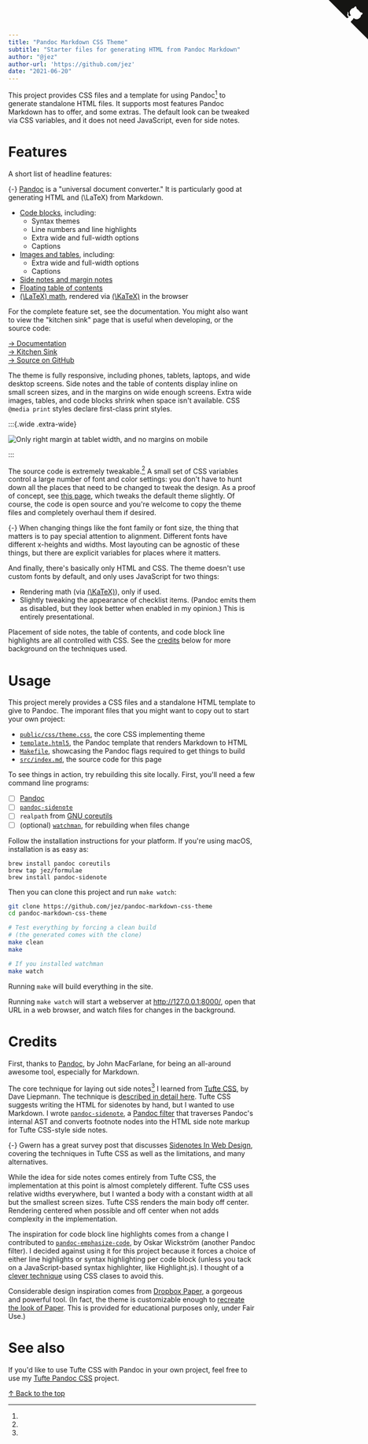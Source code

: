 ```yaml
---
title: "Pandoc Markdown CSS Theme"
subtitle: "Starter files for generating HTML from Pandoc Markdown"
author: "@jez"
author-url: 'https://github.com/jez'
date: "2021-06-20"
---
```


This project provides CSS files and a template for using Pandoc[^pandoc] to
generate standalone HTML files. It supports most features Pandoc Markdown has to
offer, and some extras. The default look can be tweaked via CSS variables, and
it does not need JavaScript, even for side notes.

# Features

A short list of headline features:

[^pandoc]:
  {-} [Pandoc] is a "universal document converter." It is particularly good at
  generating HTML and \(\LaTeX\) from Markdown.

- [Code blocks](features/#code-blocks), including:
  - Syntax themes
  - Line numbers and line highlights
  - Extra wide and full-width options
  - Captions
- [Images and tables](features/#images-tables-and-captioned-code-blocks),
  including:
  - Extra wide and full-width options
  - Captions
- [Side notes and margin notes](features/#side-notes-and-margin-notes)
- [Floating table of contents](features/#table-of-contents)
- [\(\LaTeX\) math](features/#math), rendered via [\(\KaTeX\)][KaTeX] in
  the browser

For the complete feature set, see the documentation. You might also want to
view the "kitchen sink" page that is useful when developing, or the source code:

[→ Documentation](features/)\
[→ Kitchen Sink](kitchen-sink/)\
[→ Source on GitHub](https://github.com/jez/pandoc-markdown-css-theme)

The theme is fully responsive, including phones, tablets, laptops, and wide
desktop screens. Side notes and the table of contents display inline on small
screen sizes, and in the margins on wide enough screens. Extra wide images,
tables, and code blocks shrink when space isn't available. CSS `@media print`
styles declare first-class print styles.

:::{.wide .extra-wide}

![Only right margin at tablet width, and no margins on mobile](img/mobile-responsive.png)

:::

The source code is extremely tweakable.[^tweakable] A small set of CSS variables
control a large number of font and color settings: you don't have to hunt down
all the places that need to be changed to tweak the design. As a proof of
concept, see [this page](paper/), which tweaks the default theme slightly. Of
course, the code is open source and you're welcome to copy the theme files and
completely overhaul them if desired.

[^tweakable]:
  {-} When changing things like the font family or font size, the thing that
  matters is to pay special attention to alignment. Different fonts have
  different x-heights and widths. Most layouting can be agnostic of these
  things, but there are explicit variables for places where it matters.


And finally, there's basically only HTML and CSS. The theme doesn't use custom
fonts by default, and only uses JavaScript for two things:

- Rendering math (via [\(\KaTeX\)][KaTeX]), only if used.
- Slightly tweaking the appearance of checklist items. (Pandoc emits them as
  disabled, but they look better when enabled in my opinion.) This is entirely
  presentational.

Placement of side notes, the table of contents, and code block line highlights
are all controlled with CSS. See the [credits](#credits) below for more
background on the techniques used.

# Usage

This project merely provides a CSS files and a standalone HTML template to give
to Pandoc.  The imporant files that you might want to copy out to start your own
project:

- [`public/css/theme.css`], the core CSS implementing theme
- [`template.html5`], the Pandoc template that renders Markdown to HTML
- [`Makefile`], showcasing the Pandoc flags required to get things to build
- [`src/index.md`], the source code for this page

[`public/css/theme.css`]: https://github.com/jez/pandoc-markdown-css-theme/blob/master/public/css/theme.css
[`template.html5`]: https://github.com/jez/pandoc-markdown-css-theme/blob/master/template.html5
[`Makefile`]: https://github.com/jez/pandoc-markdown-css-theme/blob/master/Makefile
[`src/index.md`]: https://github.com/jez/pandoc-markdown-css-theme/blob/master/src/index.md

To see things in action, try rebuilding this site locally. First, you'll need a
few command line programs:

- [ ] [Pandoc]
- [ ] [`pandoc-sidenote`]
- [ ] `realpath` from [GNU coreutils]
- [ ] (optional) [`watchman`], for rebuilding when files change

Follow the installation instructions for your platform. If you're using macOS,
installation is as easy as:

```{.numberLines}
brew install pandoc coreutils
brew tap jez/formulae
brew install pandoc-sidenote
```

Then you can clone this project and run `make watch`:

```{.bash .numberLines .hl-7 .hl-10}
git clone https://github.com/jez/pandoc-markdown-css-theme
cd pandoc-markdown-css-theme

# Test everything by forcing a clean build
# (the generated comes with the clone)
make clean
make

# If you installed watchman
make watch
```

Running `make` will build everything in the site.

Running `make watch` will start a webserver at <http://127.0.0.1:8000/>, open
that URL in a web browser, and watch files for changes in the background.

<!-- TODO(jez) Link to the Jekyll theme here -->

# Credits

First, thanks to [Pandoc], by John MacFarlane, for being an all-around awesome
tool, especially for Markdown.

The core technique for laying out side notes[^gwern] I learned from [Tufte CSS],
by Dave Liepmann. The technique is [described in detail
here][tufte-css-sidenotes]. Tufte CSS suggests writing the HTML for sidenotes by
hand, but I wanted to use Markdown. I wrote [`pandoc-sidenote`], a [Pandoc
filter] that traverses Pandoc's internal AST and converts footnote nodes into
the HTML side note markup for Tufte CSS-style side notes.

[^gwern]:
  {-} Gwern has a great survey post that discusses [Sidenotes In Web Design],
  covering the techniques in Tufte CSS as well as the limitations, and many
  alternatives.

[tufte-css-sidenotes]: https://edwardtufte.github.io/tufte-css/#sidenotes
[Sidenotes In Web Design]: https://www.gwern.net/Sidenotes

While the idea for side notes comes entirely from Tufte CSS, the implementation
at this point is almost completely different. Tufte CSS uses relative widths
everywhere, but I wanted a body with a constant width at all but the smallest
screen sizes. Tufte CSS renders the main body off center. Rendering centered
when possible and off center when not adds complexity in the implementation.

The inspiration for code block line highlights comes from a change I contributed
to [`pandoc-emphasize-code`], by Oskar Wickström (another Pandoc filter). I
decided against using it for this project because it forces a choice of either
line highlights or syntax highlighting per code block (unless you tack on a
JavaScript-based syntax highlighter, like Highlight.js). I thought of a [clever
technique](features/#line-highlight-limit) using CSS clases to avoid this.

[`pandoc-emphasize-code`]: https://github.com/owickstrom/pandoc-emphasize-code

Considerable design inspiration comes from [Dropbox Paper], a gorgeous and
powerful tool. (In fact, the theme is customizable enough to [recreate the
look of Paper](paper/). This is provided for educational purposes only, under
Fair Use.)

# See also

If you'd like to use Tufte CSS with Pandoc in your own project, feel free to use
my [Tufte Pandoc CSS] project.

[Tufte Pandoc CSS]: https://jez.io/tufte-pandoc-css/

<!-- TODO(jez) Link to this Jekyll theme -->

<a href="https://github.com/jez/pandoc-markdown-css-theme" class="github-corner" aria-label="View source on GitHub"><svg width="80" height="80" viewBox="0 0 250 250" style="fill:#151513; color:#fff; position: absolute; top: 0; border: 0; right: 0;" aria-hidden="true"><path d="M0,0 L115,115 L130,115 L142,142 L250,250 L250,0 Z"></path><path d="M128.3,109.0 C113.8,99.7 119.0,89.6 119.0,89.6 C122.0,82.7 120.5,78.6 120.5,78.6 C119.2,72.0 123.4,76.3 123.4,76.3 C127.3,80.9 125.5,87.3 125.5,87.3 C122.9,97.6 130.6,101.9 134.4,103.2" fill="currentColor" style="transform-origin: 130px 106px;" class="octo-arm"></path><path d="M115.0,115.0 C114.9,115.1 118.7,116.5 119.8,115.4 L133.7,101.6 C136.9,99.2 139.9,98.4 142.2,98.6 C133.8,88.0 127.5,74.4 143.8,58.0 C148.5,53.4 154.0,51.2 159.7,51.0 C160.3,49.4 163.2,43.6 171.4,40.1 C171.4,40.1 176.1,42.5 178.8,56.2 C183.1,58.6 187.2,61.8 190.9,65.4 C194.5,69.0 197.7,73.2 200.1,77.6 C213.8,80.2 216.3,84.9 216.3,84.9 C212.7,93.1 206.9,96.0 205.4,96.6 C205.1,102.4 203.0,107.8 198.3,112.5 C181.9,128.9 168.3,122.5 157.7,114.1 C157.9,116.9 156.7,120.9 152.7,124.9 L141.0,136.5 C139.8,137.7 141.6,141.9 141.8,141.8 Z" fill="currentColor" class="octo-body"></path></svg></a><style>.github-corner:hover .octo-arm{animation:octocat-wave 560ms ease-in-out}@keyframes octocat-wave{0%,100%{transform:rotate(0)}20%,60%{transform:rotate(-25deg)}40%,80%{transform:rotate(10deg)}}@media (max-width:500px){.github-corner:hover .octo-arm{animation:none}.github-corner .octo-arm{animation:octocat-wave 560ms ease-in-out}}</style>

<p class="signoff">
  <a href="/">↑ Back to the top</a>
</p>

[Pandoc]: https://pandoc.org/
[Pandoc filter]: https://pandoc.org/filters.html
[`pandoc-sidenote`]: https://github.com/jez/pandoc-sidenote
[GNU coreutils]: https://www.gnu.org/software/coreutils/coreutils.html
[`watchman`]: https://facebook.github.io/watchman/
[KaTeX]: https://katex.org/
[Tufte CSS]: https://edwardtufte.github.io/tufte-css/
[Dropbox Paper]: https://www.dropbox.com/paper

